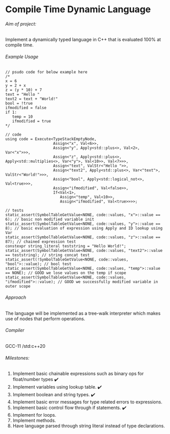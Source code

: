 # Compile Time Dynamic Language


###### Aim of project: 
Implement a dynamically typed language in C++ that is evaluated 100% at compile time.

###### Example Usage

    // psudo code for below example here
    /*
    x = 6
    y = 2 + x
    z = (y * 10) + 7
    text = "Hello "
    text2 = text + "World!"
    bool = !true
    ifmodified = false
    if 1:
       temp = 10
       ifmodified = true
    */

    // code
    using code = Execute<TypeStackEmptyNode,
                         Assign<"x", Val<6>>,
                         Assign<"y", Apply<std::plus<>, Val<2>, Var<"x">>>,
                         Assign<"z", Apply<std::plus<>, Apply<std::multiplies<>, Var<"y">, Val<10>>, Val<7>>>,
                         Assign<"text", ValStr<"Hello ">>,
                         Assign<"text2", Apply<std::plus<>, Var<"text">, ValStr<"World!">>>,
                         Assign<"bool", Apply<std::logical_not<>, Val<true>>>,
                         Assign<"ifmodified", Val<false>>,
                         If<Val<1>, 
                            Assign<"temp", Val<10>>,
                            Assign<"ifmodified", Val<true>>>>;

    // tests
    static_assert(SymbolTableGetValue<NONE, code::values, "x">::value == 6); // basic non modified variable init
    static_assert(SymbolTableGetValue<NONE, code::values, "y">::value == 8); // basic evaluation of expression using Apply and ID lookup using Var
    static_assert(SymbolTableGetValue<NONE, code::values, "z">::value == 87); // chained expression test
    constexpr string_literal teststring = "Hello World!";
    static_assert(SymbolTableGetValue<NONE, code::values, "text2">::value == teststring); // string concat test
    static_assert(!SymbolTableGetValue<NONE, code::values, "bool">::value); // bool test
    static_assert(SymbolTableGetValue<NONE, code::values, "temp">::value == NONE); // GOOD we lose values on the temp if scope
    static_assert(SymbolTableGetValue<NONE, code::values, "ifmodified">::value); // GOOD we successfully modified variable in outer scope


###### Approach
The language will be implemented as a tree-walk interpreter which makes use of nodes that perform operations.  

###### Compiler
GCC-11 /std:c++20

###### Milestones:
1. Implement basic chainable expressions such as binary ops for float/number types ✔️
2. Implement variables using lookup table. ✔️
3. Implement boolean and string types. ✔️
4. Implement basic error messages for type related errors to expressions.
5. Implement basic control flow through if statements. ✔️
6. Implement for loops.
7. Implement methods.
8. Have language parsed through string literal instead of type declarations.
